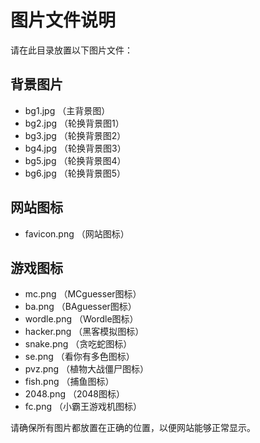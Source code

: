 # 图片文件说明

请在此目录放置以下图片文件：

## 背景图片
- bg1.jpg （主背景图）
- bg2.jpg （轮换背景图1）
- bg3.jpg （轮换背景图2）
- bg4.jpg （轮换背景图3）
- bg5.jpg （轮换背景图4）
- bg6.jpg （轮换背景图5）

## 网站图标
- favicon.png （网站图标）

## 游戏图标
- mc.png （MCguesser图标）
- ba.png （BAguesser图标）
- wordle.png （Wordle图标）
- hacker.png （黑客模拟图标）
- snake.png （贪吃蛇图标）
- se.png （看你有多色图标）
- pvz.png （植物大战僵尸图标）
- fish.png （捕鱼图标）
- 2048.png （2048图标）
- fc.png （小霸王游戏机图标）

请确保所有图片都放置在正确的位置，以便网站能够正常显示。 